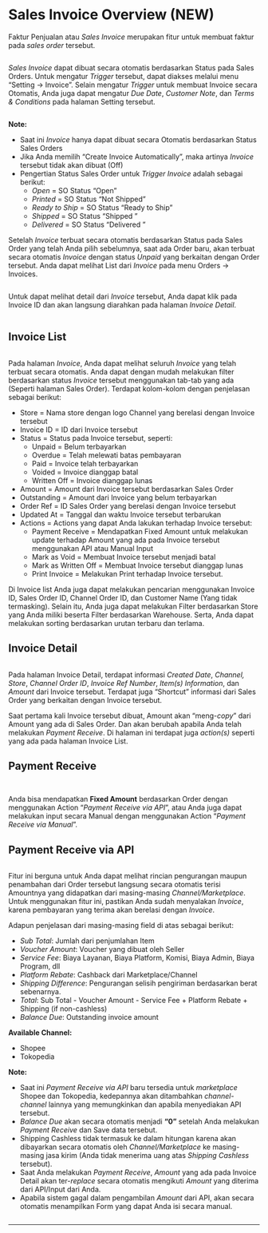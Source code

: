 # Sales Invoice Overview (NEW)

Faktur Penjualan atau _Sales Invoice_ merupakan fitur untuk membuat faktur pada _sales order_ tersebut.

<figure><img src="../.gitbook/assets/poo.png" alt=""><figcaption></figcaption></figure>

_Sales Invoice_ dapat dibuat secara otomatis berdasarkan Status pada Sales Orders. Untuk mengatur _Trigger_ tersebut, dapat diakses melalui menu “Setting -> Invoice”. Selain mengatur _Trigger_ untuk membuat Invoice secara Otomatis, Anda juga dapat mengatur _Due Date_, _Customer Note_, dan _Terms & Conditions_ pada halaman Setting tersebut.

<figure><img src="../.gitbook/assets/nmn (1).png" alt=""><figcaption></figcaption></figure>

**Note:**

* Saat ini _Invoice_ hanya dapat dibuat secara Otomatis berdasarkan Status Sales Orders
* Jika Anda memilih “Create Invoice Automatically”, maka artinya _Invoice_ tersebut tidak akan dibuat (Off)
* Pengertian Status Sales Order untuk _Trigger Invoice_ adalah sebagai berikut:
  * _Open_ = SO Status “Open”
  * _Printed_ = SO Status “Not Shipped”
  * _Ready to Ship_ = SO Status “Ready to Ship”
  * _Shipped_ = SO Status “Shipped ”
  * _Delivered_ = SO Status “Delivered ”

Setelah _Invoice_ terbuat secara otomatis berdasarkan Status pada Sales Order yang telah Anda pilih sebelumnya, saat ada Order baru, akan terbuat secara otomatis _Invoice_ dengan status _Unpaid_ yang berkaitan dengan Order tersebut. Anda dapat melihat List dari _Invoice_ pada menu Orders -> Invoices.

<figure><img src="../.gitbook/assets/vb.png" alt=""><figcaption></figcaption></figure>

Untuk dapat melihat detail dari _Invoice_ tersebut, Anda dapat klik pada Invoice ID dan akan langsung diarahkan pada halaman _Invoice Detail_.

<figure><img src="../.gitbook/assets/jk.png" alt=""><figcaption></figcaption></figure>

## **Invoice List**

<figure><img src="../.gitbook/assets/hj.png" alt=""><figcaption></figcaption></figure>

Pada halaman _Invoice_, Anda dapat melihat seluruh _Invoice_ yang telah terbuat secara otomatis. Anda dapat dengan mudah melakukan filter berdasarkan status _Invoice_ tersebut menggunakan tab-tab yang ada (Seperti halaman Sales Order). Terdapat kolom-kolom dengan penjelasan sebagai berikut:

* Store = Nama store dengan logo Channel yang berelasi dengan Invoice tersebut
* Invoice ID = ID dari Invoice tersebut
* Status = Status pada Invoice tersebut, seperti:
  * Unpaid = Belum terbayarkan
  * Overdue = Telah melewati batas pembayaran
  * Paid = Invoice telah terbayarkan
  * Voided = Invoice dianggap batal
  * Written Off = Invoice dianggap lunas
* Amount = Amount dari Invoice tersebut berdasarkan Sales Order
* Outstanding = Amount dari Invoice yang belum terbayarkan
* Order Ref = ID Sales Order yang berelasi dengan Invoice tersebut
* Updated At = Tanggal dan waktu Invoice tersebut terbarukan
* Actions = Actions yang dapat Anda lakukan terhadap Invoice tersebut:
  * Payment Receive = Mendapatkan Fixed Amount untuk melakukan update terhadap Amount yang ada pada Invoice tersebut menggunakan API atau Manual Input
  * Mark as Void = Membuat Invoice tersebut menjadi batal
  * Mark as Written Off = Membuat Invoice tersebut dianggap lunas
  * Print Invoice = Melakukan Print terhadap Invoice tersebut.

Di Invoice list Anda juga dapat melakukan pencarian menggunakan Invoice ID, Sales Order ID, Channel Order ID, dan Customer Name (Yang tidak termasking). Selain itu, Anda juga dapat melakukan Filter berdasarkan Store yang Anda miliki beserta Filter berdasarkan Warehouse. Serta, Anda dapat melakukan sorting berdasarkan urutan terbaru dan terlama.

## **Invoice Detail**

<figure><img src="../.gitbook/assets/xc.png" alt=""><figcaption></figcaption></figure>

Pada halaman Invoice Detail, terdapat informasi _Created Date_, _Channel, Store_, _Channel Order ID_, _Invoice Ref Number_, _Item(s) Information_, dan _Amount_ dari Invoice tersebut. Terdapat juga “Shortcut” informasi dari Sales Order yang berkaitan dengan Invoice tersebut.

Saat pertama kali Invoice tersebut dibuat, Amount akan “meng-_copy_” dari Amount yang ada di Sales Order. Dan akan berubah apabila Anda telah melakukan _Payment Receive_. Di halaman ini terdapat juga _action(s)_ seperti yang ada pada halaman Invoice List.

## **Payment Receive**

<figure><img src="../.gitbook/assets/fd.png" alt=""><figcaption></figcaption></figure>

<figure><img src="../.gitbook/assets/vvf.png" alt=""><figcaption></figcaption></figure>

Anda bisa mendapatkan **Fixed Amount** berdasarkan Order dengan menggunakan Action “_Payment Receive via API_”, atau Anda juga dapat melakukan input secara Manual dengan menggunakan Action “_Payment Receive via Manual_”.

## **Payment Receive via API**

<figure><img src="../.gitbook/assets/dcv.png" alt=""><figcaption></figcaption></figure>

Fitur ini berguna untuk Anda dapat melihat rincian pengurangan maupun penambahan dari Order tersebut langsung secara otomatis terisi Amountnya yang didapatkan dari masing-masing _Channel/Marketplace_. Untuk menggunakan fitur ini, pastikan Anda sudah menyalakan _Invoice_, karena pembayaran yang terima akan berelasi dengan _Invoice_.

Adapun penjelasan dari masing-masing field di atas sebagai berikut:

* _Sub Total_: Jumlah dari penjumlahan Item
* _Voucher Amount_: Voucher yang dibuat oleh Seller
* _Service Fee_: Biaya Layanan, Biaya Platform, Komisi, Biaya Admin, Biaya Program, dll
* _Platform Rebate_: Cashback dari Marketplace/Channel
* _Shipping Difference_: Pengurangan selisih pengiriman berdasarkan berat sebenarnya.
* _Total_: Sub Total - Voucher Amount - Service Fee + Platform Rebate + Shipping (if non-cashless)
* _Balance Due_: Outstanding invoice amount

**Available Channel:**

* Shopee
* Tokopedia

**Note:**

* Saat ini _Payment Receive via API_ baru tersedia untuk _marketplace_ Shopee dan Tokopedia, kedepannya akan ditambahkan _channel-channel_ lainnya yang memungkinkan dan apabila menyediakan API tersebut.
* _Balance Due_ akan secara otomatis menjadi **“0”** setelah Anda melakukan _Payment Receive_ dan Save data tersebut.
* Shipping Cashless tidak termasuk ke dalam hitungan karena akan dibayarkan secara otomatis oleh _Channel/Marketplace_ ke masing-masing jasa kirim (Anda tidak menerima uang atas _Shipping Cashless_ tersebut).
* Saat Anda melakukan _Payment Receive_, _Amount_ yang ada pada Invoice Detail akan ter-_replace_ secara otomatis mengikuti _Amount_ yang diterima dari API/Input dari Anda.
* Apabila sistem gagal dalam pengambilan _Amount_ dari API, akan secara otomatis menampilkan Form yang dapat Anda isi secara manual.

<figure><img src="../.gitbook/assets/gh.png" alt=""><figcaption></figcaption></figure>



****
